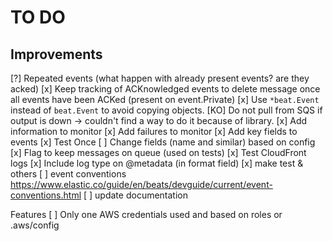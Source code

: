TO DO
=====

Improvements
------------
[?] Repeated events (what happen with already present events? are they acked)
[x] Keep tracking of ACKnowledged events to delete message once all events have been ACKed (present on event.Private)
[x] Use `*beat.Event` instead of `beat.Event` to avoid copying objects.
[KO] Do not pull from SQS if output is down -> couldn't find a way to do it because of library.
[x] Add information to monitor
[x] Add failures to monitor
[x] Add key fields to events
[x] Test Once
[ ] Change fields (name and similar) based on config
[x] Flag to keep messages on queue (used on tests)
[x] Test CloudFront logs
[x] Include log type on @metadata (in format field)
[x] make test & others
[ ] event conventions https://www.elastic.co/guide/en/beats/devguide/current/event-conventions.html
[ ] update documentation

Features
[ ] Only one AWS credentials used and based on roles or .aws/config
